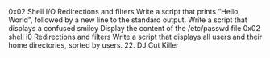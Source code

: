 0x02 Shell I/O Redirections and filters
Write a script that prints “Hello, World”, followed by a new line to the standard output.
Write a script that displays a confused smiley
Display the content of the /etc/passwd file
0x02 shell i0 Redirections and filters
Write a script that displays all users and their home directories, sorted by users.
22. DJ Cut Killer
